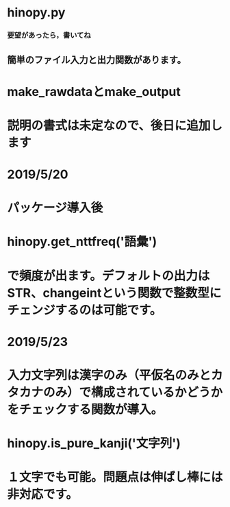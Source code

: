 # hinopy.py
### 要望があったら，書いてね

## 簡単のファイル入力と出力関数があります。
# make_rawdataとmake_output
# 説明の書式は未定なので、後日に追加します

# 2019/5/20
# パッケージ導入後
# hinopy.get_nttfreq('語彙')
# で頻度が出ます。デフォルトの出力はSTR、changeintという関数で整数型にチェンジするのは可能です。

# 2019/5/23
# 入力文字列は漢字のみ（平仮名のみとカタカナのみ）で構成されているかどうかをチェックする関数が導入。
# hinopy.is_pure_kanji('文字列')
# １文字でも可能。問題点は伸ばし棒には非対応です。
